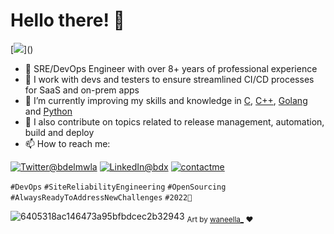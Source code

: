 # Hello there! 👋

[![](https://visitor-badge.glitch.me/badge?page_id=najx.visitor-badge")]()

 - 🔭 SRE/DevOps Engineer with over 8+ years of professional experience
 - 💬 I work with devs and testers to ensure streamlined CI/CD processes for SaaS and on-prem apps
 - 🌱 I’m currently improving my skills and knowledge in [C](http://www.open-std.org), [C++](http://www.isocpp.org), [Golang](http://www.golang.org) and [Python](http://www.python.org)
 - 👯 I also contribute on topics related to release management, automation, build and deploy
 - 📫 How to reach me:

  <a href="https://twitter.com/bdelmwla"><img src="https://img.shields.io/badge/Twitter--_.svg?style=social&logo=twitter" alt="Twitter@bdelmwla"></a>
  <a href="https://www.linkedin.com/in/abdx"><img src="https://img.shields.io/badge/LinkedIn--_.svg?style=social&logo=linkedin" alt="LinkedIn@bdx"></a>
  <a href="mailto:najim.abdelmoula@gmail.com"><img src="https://img.shields.io/badge/Contact%20Me--_.svg?style=social&logo=mail.ru" alt="contactme"></a>

`#DevOps` `#SiteReliabilityEngineering` `#OpenSourcing` `#AlwaysReadyToAddressNewChallenges` `#2022🚀`

![6405318ac146473a95bfbdcec2b32943](https://user-images.githubusercontent.com/11095731/136881424-89ef97ea-51eb-4910-9d86-9ccd2e77fcf0.gif)
<sub>Art by [waneella_](https://twitter.com/waneella_) ❤️</sup> 

<!--
 - 🤔 I’m looking for help with ...
 - ⚡ Fun fact: ...
-->
